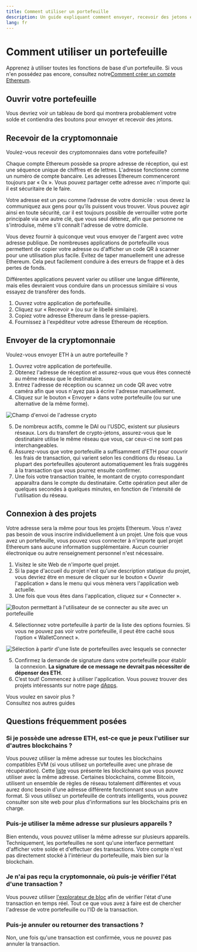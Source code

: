```yaml
---
title: Comment utiliser un portefeuille
description: Un guide expliquant comment envoyer, recevoir des jetons et se connecter à des projets web3.
lang: fr
---
```


# Comment utiliser un portefeuille

Apprenez à utiliser toutes les fonctions de base d'un portefeuille. Si vous n'en possédez pas encore, consultez notre[Comment créer un compte Ethereum](/guides/how-to-create-an-ethereum-account/).

## Ouvrir votre portefeuille

Vous devriez voir un tableau de bord qui montrera probablement votre solde et contiendra des boutons pour envoyer et recevoir des jetons.

## Recevoir de la cryptomonnaie

Voulez-vous recevoir des cryptomonnaies dans votre portefeuille?

Chaque compte Ethereum possède sa propre adresse de réception, qui est une séquence unique de chiffres et de lettres. L'adresse fonctionne comme un numéro de compte bancaire. Les adresses Ethereum commenceront toujours par « 0x ». Vous pouvez partager cette adresse avec n'importe qui: il est sécuritaire de le faire.

Votre adresse est un peu comme l’adresse de votre domicile : vous devez la communiquez aux gens pour qu’ils puissent vous trouver. Vous pouvez agir ainsi en toute sécurité, car il est toujours possible de verrouiller votre porte principale via une autre clé, que vous seul détenez, afin que personne ne s'introduise, même s'il connaît l'adresse de votre domicile.

Vous devez fournir à quiconque veut vous envoyer de l'argent avec votre adresse publique. De nombreuses applications de portefeuille vous permettent de copier votre adresse ou d'afficher un code QR à scanner pour une utilisation plus facile. Évitez de taper manuellement une adresse Ethereum. Cela peut facilement conduire à des erreurs de frappe et à des pertes de fonds.

Différentes applications peuvent varier ou utiliser une langue différente, mais elles devraient vous conduire dans un processus similaire si vous essayez de transférer des fonds.

1. Ouvrez votre application de portefeuille.
2. Cliquez sur « Recevoir » (ou sur le libellé similaire).
3. Copiez votre adresse Ethereum dans le presse-papiers.
4. Fournissez à l'expéditeur votre adresse Ethereum de réception.

## Envoyer de la cryptomonnaie

Voulez-vous envoyer ETH à un autre portefeuille ?

1. Ouvrez votre application de portefeuille.
2. Obtenez l'adresse de réception et assurez-vous que vous êtes connecté au même réseau que le destinataire.
3. Entrez l'adresse de réception ou scannez un code QR avec votre caméra afin que vous n'ayez pas à écrire l'adresse manuellement.
4. Cliquez sur le bouton « Envoyer » dans votre portefeuille (ou sur une alternative de la même forme).

![Champ d'envoi de l'adresse crypto](./send.png)
<br/>

5. De nombreux actifs, comme le DAI ou l'USDC, existent sur plusieurs réseaux. Lors du transfert de crypto-jetons, assurez-vous que le destinataire utilise le même réseau que vous, car ceux-ci ne sont pas interchangeables.
6. Assurez-vous que votre portefeuille a suffisamment d'ETH pour couvrir les frais de transaction, qui varient selon les conditions du réseau. La plupart des portefeuilles ajouteront automatiquement les frais suggérés à la transaction que vous pourrez ensuite confirmer.
7. Une fois votre transaction traitée, le montant de crypto correspondant apparaîtra dans le compte du destinataire. Cette opération peut aller de quelques secondes à quelques minutes, en fonction de l'intensité de l'utilisation du réseau.

## Connexion à des projets

Votre adresse sera la même pour tous les projets Ethereum. Vous n'avez pas besoin de vous inscrire individuellement à un projet. Une fois que vous avez un portefeuille, vous pouvez vous connecter à n'importe quel projet Ethereum sans aucune information supplémentaire. Aucun courrier électronique ou autre renseignement personnel n'est nécessaire.

1. Visitez le site Web de n'importe quel projet.
2. Si la page d'accueil du projet n'est qu'une description statique du projet, vous devriez être en mesure de cliquer sur le bouton « Ouvrir l'application » dans le menu qui vous mènera vers l'application web actuelle.
3. Une fois que vous êtes dans l'application, cliquez sur « Connecter ».

![Bouton permettant à l'utilisateur de se connecter au site avec un portefeuille](./connect1.png)

4. Sélectionnez votre portefeuille à partir de la liste des options fournies. Si vous ne pouvez pas voir votre portefeuille, il peut être caché sous l’option « WalletConnect ».

![Sélection à partir d'une liste de portefeuilles avec lesquels se connecter](./connect2.png)

5. Confirmez la demande de signature dans votre portefeuille pour établir la connexion. **La signature de ce message ne devrait pas nécessiter de dépenser des ETH**.
6. C’est tout! Commencez à utiliser l'application. Vous pouvez trouver des projets intéressants sur notre page [dApps](/dapps/#explore). <br />

<Alert className="justify-between">
  <AlertEmoji text=":eyes:" />
  <div>Vous voulez en savoir plus ?</div>
  <ButtonLink href="/guides/">
    Consultez nos autres guides
  </ButtonLink>
</Alert>

## Questions fréquemment posées

### Si je possède une adresse ETH, est-ce que je peux l'utiliser sur d'autres blockchains ?

Vous pouvez utiliser la même adresse sur toutes les blockchains compatibles EVM (si vous utilisez un portefeuille avec une phrase de récupération). Cette [liste](https://chainlist.org/) vous présente les blockchains que vous pouvez utiliser avec la même adresse. Certaines blockchains, comme Bitcoin, utilisent un ensemble de règles de réseau totalement différentes et vous aurez donc besoin d'une adresse différente fonctionnant sous un autre format. Si vous utilisez un portefeuille de contrats intelligents, vous pouvez consulter son site web pour plus d'informations sur les blockchains pris en charge.

### Puis-je utiliser la même adresse sur plusieurs appareils ?

Bien entendu, vous pouvez utiliser la même adresse sur plusieurs appareils. Techniquement, les portefeuilles ne sont qu'une interface permettant d'afficher votre solde et d'effectuer des transactions. Votre compte n'est pas directement stocké à l'intérieur du portefeuille, mais bien sur la blockchain.

### Je n'ai pas reçu la cryptomonnaie, où puis-je vérifier l'état d'une transaction ?

Vous pouvez utiliser [l'explorateur de bloc](/developers/docs/data-and-analytics/block-explorers/) afin de vérifier l'état d'une transaction en temps réel. Tout ce que vous avez à faire est de chercher l'adresse de votre portefeuille ou l'ID de la transaction.

### Puis-je annuler ou retourner des transactions ?

Non, une fois qu'une transaction est confirmée, vous ne pouvez pas annuler la transaction.
